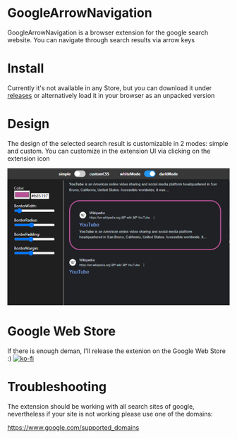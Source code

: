 # GoogleArrowNavigation
GoogleArrowNavigation is a browser extension for the google search website. You can navigate through search results via arrow keys

# Install
Currently it's not available in any Store, but you can download it under [releases](https://github.com/jusnim/GoogleArrowNavigation/releases) or alternatively load it in your browser as an unpacked version

# Design
The design of the selected search result is customizable in 2 modes: simple and custom. You can customize in the extension UI via clicking on the extension icon

![](./img/previewExample.png)

# Google Web Store
If there is enough deman, I'll release the extenion on the Google Web Store :)
[![ko-fi](https://ko-fi.com/img/githubbutton_sm.svg)](https://ko-fi.com/Z8Z4Q2QF5)



# Troubleshooting
The extension should be working with all search sites of google, nevertheless if your site is not working please use one of the domains:

https://www.google.com/supported_domains
